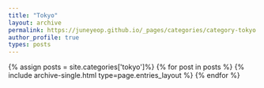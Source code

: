 ```yaml
---
title: "Tokyo"
layout: archive
permalink: https://juneyeop.github.io/_pages/categories/category-tokyo.md/
author_profile: true
types: posts
---
```


{% assign posts = site.categories['tokyo']%}
{% for post in posts %}
  {% include archive-single.html type=page.entries_layout %}
{% endfor %}
